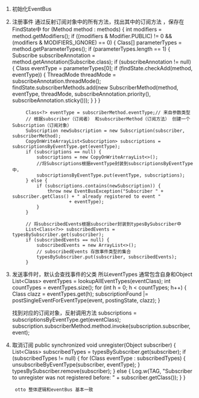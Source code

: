 
1. 初始化EventBus

2. 注册事件
    通过反射订阅对象中的所有方法，找出其中的订阅方法 ，保存在FindState中
            for (Method method : methods) {
                int modifiers = method.getModifiers();
                if ((modifiers & Modifier.PUBLIC) != 0 && (modifiers & MODIFIERS_IGNORE) == 0) {
                    Class<?>[] parameterTypes = method.getParameterTypes();
                    if (parameterTypes.length == 1) {
                        Subscribe subscribeAnnotation = method.getAnnotation(Subscribe.class);
                        if (subscribeAnnotation != null) {
                            Class<?> eventType = parameterTypes[0];
                            if (findState.checkAdd(method, eventType)) {
                                ThreadMode threadMode = subscribeAnnotation.threadMode();
                                findState.subscriberMethods.add(new SubscriberMethod(method, eventType, threadMode,
                                        subscribeAnnotation.priority(), subscribeAnnotation.sticky()));
                            }
                        }
                    }


            Class<?> eventType = subscriberMethod.eventType;// 来自参数类型
            // 根据subscriber（订阅者） 和subscriberMethod（订阅方法） 创建一个Subscription（订阅对象）
            Subscription newSubscription = new Subscription(subscriber, subscriberMethod);
            CopyOnWriteArrayList<Subscription> subscriptions = subscriptionsByEventType.get(eventType);
            if (subscriptions == null) {
                subscriptions = new CopyOnWriteArrayList<>();
                //将Subscriptions根据eventType封装到subscriptionsByEventType 中，
                subscriptionsByEventType.put(eventType, subscriptions);
            } else {
                if (subscriptions.contains(newSubscription)) {
                    throw new EventBusException("Subscriber " + subscriber.getClass() + " already registered to event "
                            + eventType);
                }
            }

            // 将subscribedEvents根据subscriber封装到typesBySubscriber中
            List<Class<?>> subscribedEvents = typesBySubscriber.get(subscriber);
            if (subscribedEvents == null) {
                subscribedEvents = new ArrayList<>();
                // subscribedEvents 存放事件类型的集合
                typesBySubscriber.put(subscriber, subscribedEvents);
            }

3. 发送事件时，默认会查找事件的父类
    所以eventTypes 通常包含自身和Object
                List<Class<?>> eventTypes = lookupAllEventTypes(eventClass);
                int countTypes = eventTypes.size();
                for (int h = 0; h < countTypes; h++) {
                    Class<?> clazz = eventTypes.get(h);
                    subscriptionFound |= postSingleEventForEventType(event, postingState, clazz);
                }

    找到对应的订阅对象，反射调用方法
    subscriptions = subscriptionsByEventType.get(eventClass);
    subscription.subscriberMethod.method.invoke(subscription.subscriber, event);

4. 取消订阅
     public synchronized void unregister(Object subscriber) {
            List<Class<?>> subscribedTypes = typesBySubscriber.get(subscriber);
            if (subscribedTypes != null) {
                for (Class<?> eventType : subscribedTypes) {
                    unsubscribeByEventType(subscriber, eventType);
                }
                typesBySubscriber.remove(subscriber);
            } else {
                Log.w(TAG, "Subscriber to unregister was not registered before: " + subscriber.getClass());
            }
        }


        otto 整体逻辑和eventBus 基本一致